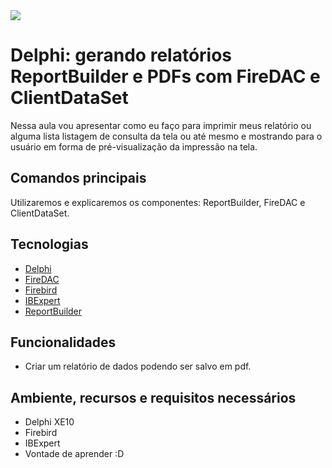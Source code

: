 <img src="https://storage.googleapis.com/golden-wind/experts-club/capa-github.svg" />

# Delphi: gerando relatórios ReportBuilder e PDFs com FireDAC e ClientDataSet

Nessa aula vou apresentar como eu faço para imprimir meus relatório ou alguma lista listagem de consulta da tela ou até mesmo e mostrando para o usuário em forma de pré-visualização da impressão na tela.

## Comandos principais

Utilizaremos e explicaremos os componentes: ReportBuilder, FireDAC e ClientDataSet.

## Tecnologias

- [Delphi](https://www.embarcadero.com)
- [FireDAC](https://docwiki.embarcadero.com/RADStudio/Sydney/en/FireDAC)
- [Firebird](https://firebirdsql.org/)
- [IBExpert](https://www.ibexpert.net/ibe/)
- [ReportBuilder](http://www.digital-metaphors.com/)

## Funcionalidades

- Criar um relatório de dados podendo ser salvo em pdf.

## Ambiente, recursos e requisitos necessários

- Delphi XE10
- Firebird
- IBExpert
- Vontade de aprender :D


